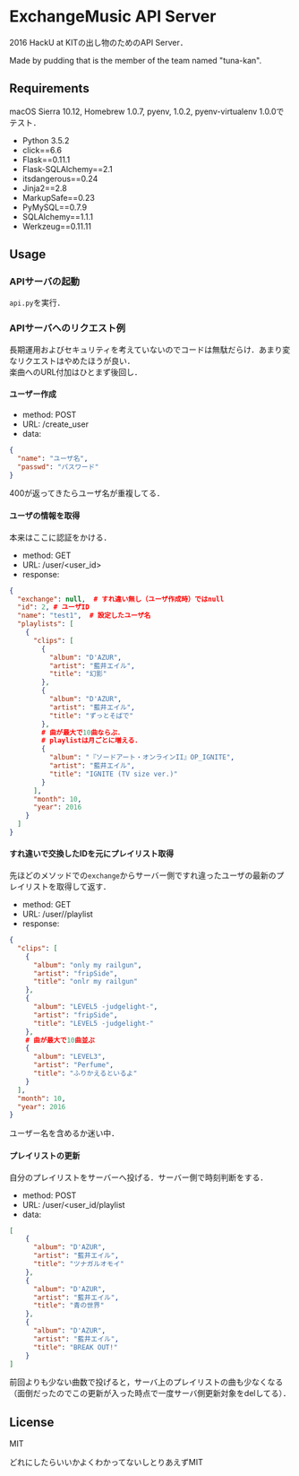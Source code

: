 # ExchangeMusic API Server

2016 HackU at KITの出し物のためのAPI Server．  

Made by pudding that is the member of the team named "tuna-kan".

## Requirements

macOS Sierra 10.12, Homebrew 1.0.7, pyenv, 1.0.2, pyenv-virtualenv 1.0.0でテスト．

* Python 3.5.2
* click==6.6
* Flask==0.11.1
* Flask-SQLAlchemy==2.1
* itsdangerous==0.24
* Jinja2==2.8
* MarkupSafe==0.23
* PyMySQL==0.7.9
* SQLAlchemy==1.1.1
* Werkzeug==0.11.11

## Usage

### APIサーバの起動
`api.py`を実行．


### APIサーバへのリクエスト例

長期運用およびセキュリティを考えていないのでコードは無駄だらけ．あまり変なリクエストはやめたほうが良い．  
楽曲へのURL付加はひとまず後回し．  

#### ユーザー作成

* method: POST
* URL: /create_user
* data: 
```json
{
  "name": "ユーザ名",
  "passwd": "パスワード"
}
```

400が返ってきたらユーザ名が重複してる．

#### ユーザの情報を取得

本来はここに認証をかける．

* method: GET
* URL: /user/<user_id>
* response:
```json
{
  "exchange": null,  # すれ違い無し（ユーザ作成時）ではnull
  "id": 2, # ユーザID
  "name": "test1",  # 設定したユーザ名
  "playlists": [
    {
      "clips": [
        {
          "album": "D'AZUR", 
          "artist": "藍井エイル", 
          "title": "幻影"
        }, 
        {
          "album": "D'AZUR", 
          "artist": "藍井エイル", 
          "title": "ずっとそばで"
        },
        # 曲が最大で10曲ならぶ．  
        # playlistは月ごとに増える．
        {
          "album": "『ソードアート・オンラインII』OP_IGNITE", 
          "artist": "藍井エイル", 
          "title": "IGNITE (TV size ver.)"
        }
      ], 
      "month": 10, 
      "year": 2016
    }
  ]
}
```

#### すれ違いで交換したIDを元にプレイリスト取得

先ほどのメソッドでの`exchange`からサーバー側ですれ違ったユーザの最新のプレイリストを取得して返す．

* method: GET
* URL: /user/<exchange>/playlist
* response:
```json
{
  "clips": [
    {
      "album": "only my railgun", 
      "artist": "fripSide", 
      "title": "onlr my railgun"
    }, 
    {
      "album": "LEVEL5 -judgelight-", 
      "artist": "fripSide", 
      "title": "LEVEL5 -judgelight-"
    }, 
    # 曲が最大で10曲並ぶ
    {
      "album": "LEVEL3", 
      "artist": "Perfume", 
      "title": "ふりかえるといるよ"
    }
  ], 
  "month": 10, 
  "year": 2016
}
```

ユーザー名を含めるか迷い中．

#### プレイリストの更新

自分のプレイリストをサーバーへ投げる．サーバー側で時刻判断をする．

* method: POST
* URL: /user/<user_id/playlist
* data:
```json
[
    {
      "album": "D'AZUR", 
      "artist": "藍井エイル", 
      "title": "ツナガルオモイ"
    }, 
    {
      "album": "D'AZUR", 
      "artist": "藍井エイル", 
      "title": "青の世界"
    }, 
    {
      "album": "D'AZUR", 
      "artist": "藍井エイル", 
      "title": "BREAK OUT!"
    }
]
```

前回よりも少ない曲数で投げると，サーバ上のプレイリストの曲も少なくなる（面倒だったのでこの更新が入った時点で一度サーバ側更新対象をdelしてる）．

## License
MIT

どれにしたらいいかよくわかってないしとりあえずMIT